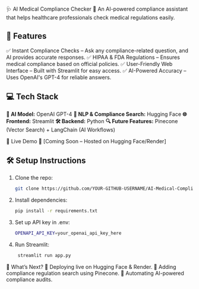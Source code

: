 🩺 AI Medical Compliance Checker
🚀 An AI-powered compliance assistant that helps healthcare professionals check medical regulations easily.

## 📌 Features

✅ Instant Compliance Checks – Ask any compliance-related question, and AI provides accurate responses.
✅ HIPAA & FDA Regulations – Ensures medical compliance based on official policies.
✅ User-Friendly Web Interface – Built with Streamlit for easy access.
✅ AI-Powered Accuracy – Uses OpenAI's GPT-4 for reliable answers.

## 💻 Tech Stack

**🧠 AI Model:** OpenAI GPT-4
**🔎 NLP & Compliance Search:** Hugging Face
**🌐 Frontend:** Streamlit
**🛠 Backend:** Python
**🔍 Future Features:** Pinecone (Vector Search) + LangChain (AI Workflows)

🚀 Live Demo
🔗 [Coming Soon – Hosted on Hugging Face/Render]

## 🛠️ Setup Instructions

1. Clone the repo:
   ```bash
   git clone https://github.com/YOUR-GITHUB-USERNAME/AI-Medical-Compliance-Checker.git
   ```
2. Install dependencies:
   ```bash
   pip install -r requirements.txt
   ```
3. Set up API key in .env:
   ```bash
   OPENAPI_API_KEY=your_openai_api_key_here
   ```
4. Run Streamlit:
   ```bash
    streamlit run app.py
   ```

📌 What’s Next?
🔹 Deploying live on Hugging Face & Render.
🔹 Adding compliance regulation search using Pinecone.
🔹 Automating AI-powered compliance audits.

